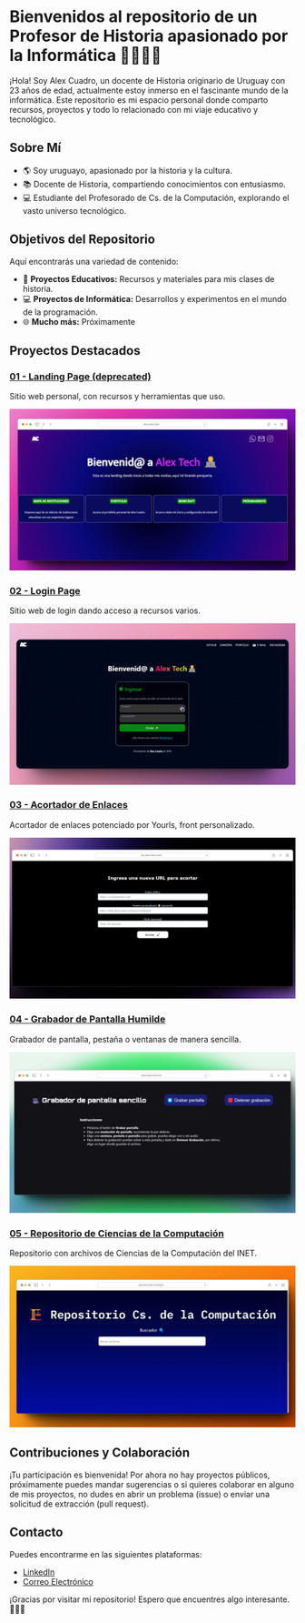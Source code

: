 # Bienvenidos al repositorio de un Profesor de Historia apasionado por la Informática 👨‍🏫🧑‍💻

¡Hola! Soy Alex Cuadro, un docente de Historia originario de Uruguay con 23 años de edad, actualmente estoy inmerso en el fascinante mundo de la informática. Este repositorio es mi espacio personal donde comparto recursos, proyectos y todo lo relacionado con mi viaje educativo y tecnológico.

## Sobre Mí

- 🌎 Soy uruguayo, apasionado por la historia y la cultura.
- 📚 Docente de Historia, compartiendo conocimientos con entusiasmo.
- 💻 Estudiante del Profesorado de Cs. de la Computación, explorando el vasto universo tecnológico.

## Objetivos del Repositorio

Aquí encontrarás una variedad de contenido:

- 📂 **Proyectos Educativos:** Recursos y materiales para mis clases de historia.
- 💻 **Proyectos de Informática:** Desarrollos y experimentos en el mundo de la programación.
- 🌐 **Mucho más:** Próximamente

## Proyectos Destacados

### [01 - Landing Page (deprecated)](https://alexcuadro.tech)
Sitio web personal, con recursos y herramientas que uso.

![Imagen o Logo del Proyecto](https://raw.githubusercontent.com/alexcuadroo/sources/main/01.webp)


### [02 - Login Page](https://app.alexcuadro.tech)
Sitio web de login dando acceso a recursos varios.

![Imagen o Logo del Proyecto](https://raw.githubusercontent.com/alexcuadroo/sources/main/02%20-%20Landing%20Login.webp)

### [03 - Acortador de Enlaces](https://short.alexcuadro.tech)
Acortador de enlaces potenciado por Yourls, front personalizado.

![Imagen o Logo del Proyecto](https://raw.githubusercontent.com/alexcuadroo/sources/main/03.webp)

### [04 - Grabador de Pantalla Humilde](https://alexcuadro.tech/rec)
Grabador de pantalla, pestaña o ventanas de manera sencilla.

![Imagen o Logo del Proyecto](https://raw.githubusercontent.com/alexcuadroo/sources/main/04.webp)

### [05 - Repositorio de Ciencias de la Computación](https://app.alexcuadro.tech/inet)
Repositorio con archivos de Ciencias de la Computación del INET.

![Imagen o Logo del Proyecto](https://raw.githubusercontent.com/alexcuadroo/sources/main/05.webp)

## Contribuciones y Colaboración

¡Tu participación es bienvenida! Por ahora no hay proyectos públicos, próximamente puedes mandar sugerencias o si quieres colaborar en alguno de mis proyectos, no dudes en abrir un problema (issue) o enviar una solicitud de extracción (pull request).

## Contacto

Puedes encontrarme en las siguientes plataformas:

- [LinkedIn](https://www.linkedin.com/in/alexcuadro/)
- [Correo Electrónico](mailto:hola@alexcuadro.tech)

¡Gracias por visitar mi repositorio! Espero que encuentres algo interesante.👨‍🏫🚀
